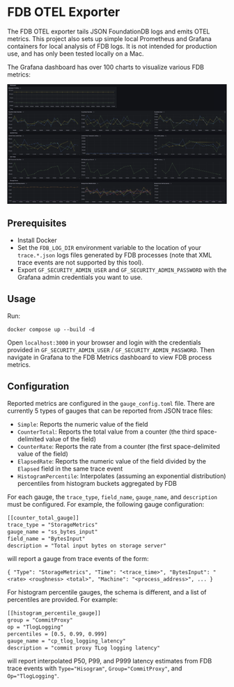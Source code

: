 # FDB OTEL Exporter

The FDB OTEL exporter tails JSON FoundationDB logs and emits OTEL metrics. This project also sets up simple local Prometheus and Grafana containers for local analysis of FDB logs. It is not intended for production use, and has only been tested locally on a Mac.

The Grafana dashboard has over 100 charts to visualize various FDB metrics:

![Example Dashboard](./GrafanaImage.png)

## Prerequisites

- Install Docker
- Set the `FDB_LOG_DIR` environment variable to the location of your `trace.*.json` logs files generated by FDB processes (note that XML trace events are not supported by this tool).
- Export `GF_SECURITY_ADMIN_USER` and `GF_SECURITY_ADMIN_PASSWORD` with the Grafana admin credentials you want to use.

## Usage

Run:

```
docker compose up --build -d
```

Open `localhost:3000` in your browser and login with the credentials provided in `GF_SECURITY_ADMIN_USER` / `GF_SECURITY_ADMIN_PASSWORD`. Then navigate in Grafana to the FDB Metrics dashboard to view FDB process metrics.

## Configuration

Reported metrics are configured in the `gauge_config.toml` file. There are currently 5 types of gauges that can be reported from JSON trace files:

- `Simple`: Reports the numeric value of the field
- `CounterTotal`: Reports the total value from a counter (the third space-delimited value of the field)
- `CounterRate`: Reports the rate from a counter (the first space-delimited value of the field)
- `ElapsedRate`: Reports the numeric value of the field divided by the `Elapsed` field in the same trace event
- `HistogramPercentile`: Interpolates (assuming an exponential distribution) percentiles from histogram buckets aggregated by FDB

For each gauge, the `trace_type`, `field_name`, `gauge_name`, and `description` must be configured. For example, the following gauge configuration:

```
[[counter_total_gauge]]
trace_type = "StorageMetrics"
gauge_name = "ss_bytes_input"
field_name = "BytesInput"
description = "Total input bytes on storage server"
```

will report a gauge from trace events of the form:
```
{ "Type": "StorageMetrics", "Time": "<trace_time>", "BytesInput": "<rate> <roughness> <total>", "Machine": "<process_address>", ... }
```

For histogram percentile gauges, the schema is different, and a list of percentiles are provided. For example:

```
[[histogram_percentile_gauge]]
group = "CommitProxy"
op = "TlogLogging"
percentiles = [0.5, 0.99, 0.999]
gauge_name = "cp_tlog_logging_latency"
description = "commit proxy TLog logging latency"
```

will report interpolated P50, P99, and P999 latency estimates from FDB trace events with `Type="Hisogram"`, `Group="CommitProxy"`, and `Op="TlogLogging"`.
